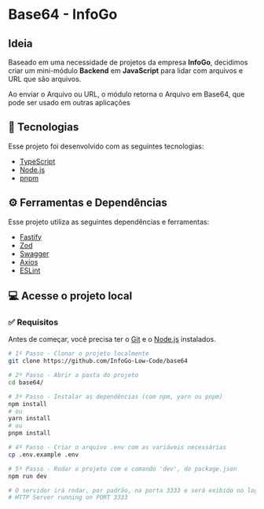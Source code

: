 # Base64 - InfoGo

## Ideia
Baseado em uma necessidade de projetos da empresa **InfoGo**, decidimos criar um mini-módulo **Backend** em **JavaScript** para lidar com arquivos e URL que são arquivos.

Ao enviar o Arquivo ou URL, o módulo retorna o Arquivo em Base64, que pode ser usado em outras aplicações

## 🚀 Tecnologias
Esse projeto foi desenvolvido com as seguintes tecnologias:
- [TypeScript](https://www.typescriptlang.org)
- [Node.js](https://nodejs.org/en)
- [pnpm](https://pnpm.io)

## ⚙ Ferramentas e Dependências
Esse projeto utiliza as seguintes dependências e ferramentas:
- [Fastify](https://fastify.dev)
- [Zod](https://zod.dev)
- [Swagger](https://swagger.io)
- [Axios](https://axios-http.com)
- [ESLint](https://eslint.org)

## 💻 Acesse o projeto local
### ✅ Requisitos
Antes de começar, você precisa ter o [Git](https://git-scm.com/downloads) e o [Node.js](https://nodejs.org/en/download) instalados.

```bash
# 1º Passo - Clonar o projeto localmente
git clone https://github.com/InfoGo-Low-Code/base64

# 2º Passo - Abrir a pasta do projeto
cd base64/

# 3º Passo - Instalar as dependências (com npm, yarn ou pnpm)
npm install
# ou
yarn install
# ou
pnpm install

# 4º Passo - Criar o arquivo .env com as variáveis necessárias
cp .env.example .env

# 5º Passo - Rodar o projeto com o comando 'dev', do package.json
npm run dev

# O servidor irá rodar, por padrão, na porta 3333 e será exibido no log:
# HTTP Server running on PORT 3333
```
